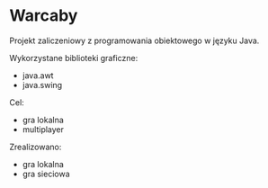 # Warcaby
Projekt zaliczeniowy z programowania obiektowego w języku Java. 

Wykorzystane biblioteki graficzne:
- java.awt
- java.swing

Cel:
- gra lokalna
- multiplayer 

Zrealizowano:
- gra lokalna
- gra sieciowa



